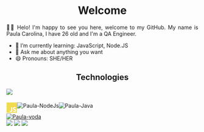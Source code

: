 <h1 align="center">Welcome</h1>

<div align="center">
</div>
<div align="justify">
👋👋 Helo! I'm happy to see you here, welcome to my GitHub.
My name is Paula Carolina, I have 26 old and I'm a QA Engineer.


- 🌱 I’m currently learning: JavaScript, Node.JS 
- 💬 Ask me about anything you want
- 😄 Pronouns: SHE/HER


</div>

<h2 align="center">Technologies</h2>
<p align="center">

 


</div>
 <div>
  <a href="https://github.com/paulahp">
  <img height="180em" src="https://github-readme-stats.vercel.app/api/top-langs/?username=paulahp&hide=html&layout=compact&theme=dark"/>
  

   </div> 
   
<div style="display: inline_block"><br>
 <img align="left" height="28em" alt="Paula-Js"  src="https://raw.githubusercontent.com/devicons/devicon/master/icons/javascript/javascript-plain.svg"> 
 <img align="left" alt="Paula-NodeJs" src="https://img.shields.io/badge/Node.js-43853D?style=for-the-badge&logo=node.js&logoColor=white"> 
 <img align="left" alt="Paula-Java" src="https://img.shields.io/badge/Java-ED8B00?style=for-the-badge&logo=java&logoColor=white">
    </div>
 
 ##
 <div> 
   <a align="left" href="https://www.linkedin.com/in/paula-carolina-santos/detail/overlay-view/urn:li:fsd_profileTreasuryMedia:(ACoAABagBKkB4Cp4DIzvRSqowuIKvoH5DcjObSk,1635465604937)/">
     <img height="163em"  alt="Paula-yoda" src="https://media.giphy.com/media/l0K4n42JVSqqUvAQg/giphy.gif">
  </div>
   
<div>
   <a align="left"  href="https://www.linkedin.com/in/paula-carolina-santos/"  target="_blank"><img  src="https://img.shields.io/badge/-LinkedIn-%230077B5?style=for-the-badge&logo=linkedin&logoColor=white" target="_blank"></a>
 <a href="https://www.instagram.com/paularathlef/" target="_blank"><img  src="https://img.shields.io/badge/-Instagram-%23E4405F?style=for-the-badge&logo=instagram&logoColor=white" target="_blank"></a>
      <a align="left"  href = "mailto:paulac.santos@live.com"><img src="https://img.shields.io/badge/Microsoft_Outlook-0078D4?style=for-the-badge&logo=microsoft-outlook&logoColor=white" target="_blank"></a>
</div>
</div> 
  
 
